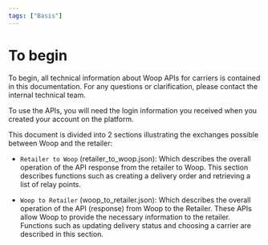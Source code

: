 ```yaml
---
tags: ["Basis"]
---
```


# To begin

To begin, all technical information about Woop APIs for carriers is contained in this documentation. For any questions or clarification, please contact the internal technical team.

To use the APIs, you will need the login information you received when you created your account on the platform.

This document is divided into 2 sections illustrating the exchanges possible between Woop and the retailer:

- `Retailer to Woop` (retailer_to_woop.json): Which describes the overall operation of the API response from the retailer to Woop. This section describes functions such as creating a delivery order and retrieving a list of relay points.

- `Woop to Retailer` (woop_to_retailer.json): Which describes the overall operation of the API (response) from Woop to the Retailer. These APIs allow Woop to provide the necessary information to the retailer. Functions such as updating delivery status and choosing a carrier are described in this section.

